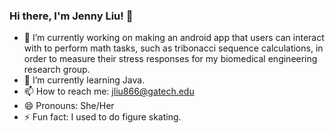 ### Hi there, I'm Jenny Liu! 👋

- 🔭 I’m currently working on making an android app that users can interact with to perform math tasks, such as tribonacci sequence calculations, in order to measure their stress responses for my biomedical engineering research group.
- 🌱 I’m currently learning Java.
- 📫 How to reach me: jliu866@gatech.edu
- 😄 Pronouns: She/Her
- ⚡ Fun fact: I used to do figure skating.
